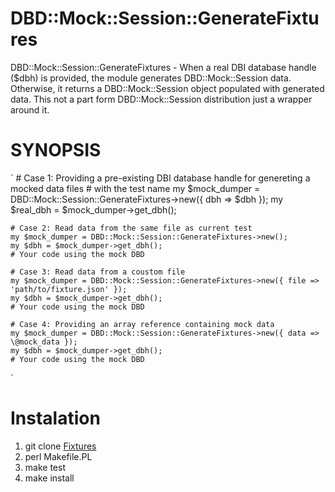 # DBD::Mock::Session::GenerateFixtures

DBD::Mock::Session::GenerateFixtures - When a real DBI database handle ($dbh) is provided, the module generates DBD::Mock::Session data.
Otherwise, it returns a DBD::Mock::Session object populated with generated data.
This not a part form DBD::Mock::Session distribution just a wrapper around it.

# SYNOPSIS

`
	# Case 1: Providing a pre-existing DBI database handle for genereting a mocked data files
	# with the test name
	my $mock_dumper = DBD::Mock::Session::GenerateFixtures->new({ dbh => $dbh });
	my $real_dbh = $mock_dumper->get_dbh();

	# Case 2: Read data from the same file as current test
	my $mock_dumper = DBD::Mock::Session::GenerateFixtures->new();
	my $dbh = $mock_dumper->get_dbh();
	# Your code using the mock DBD

	# Case 3: Read data from a coustom file
	my $mock_dumper = DBD::Mock::Session::GenerateFixtures->new({ file => 'path/to/fixture.json' });
	my $dbh = $mock_dumper->get_dbh();
	# Your code using the mock DBD

	# Case 4: Providing an array reference containing mock data
	my $mock_dumper = DBD::Mock::Session::GenerateFixtures->new({ data => \@mock_data });
	my $dbh = $mock_dumper->get_dbh();
	# Your code using the mock DBD
`
# Instalation
	
1. git clone [Fixtures](git@github.com:DragosTrif/DBD-Fixtures.git)
2. perl Makefile.PL
3. make test
4. make install 

